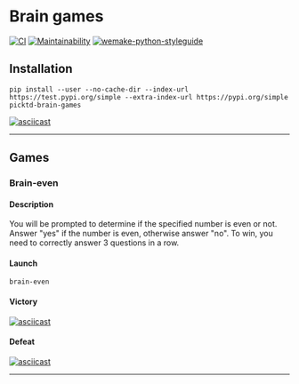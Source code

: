 # Brain games

[![CI](https://github.com/pickTD/python-project-lvl1/workflows/CI/badge.svg)](https://github.com/pickTD/python-project-lvl1/actions)
[![Maintainability](https://api.codeclimate.com/v1/badges/b2513959f2a611f7a2aa/maintainability)](https://codeclimate.com/github/pickTD/python-project-lvl1/maintainability)
[![wemake-python-styleguide](https://img.shields.io/badge/style-wemake-000000.svg)](https://github.com/wemake-services/wemake-python-styleguide)

## Installation

`pip install --user --no-cache-dir --index-url https://test.pypi.org/simple --extra-index-url https://pypi.org/simple picktd-brain-games`

[![asciicast](https://asciinema.org/a/363987.svg)](https://asciinema.org/a/363987)

---

## Games

### Brain-even

#### Description

You will be prompted to determine if the specified number is even or not.
Answer "yes" if the number is even, otherwise answer "no".
To win, you need to correctly answer 3 questions in a row.

#### Launch

`brain-even`

#### Victory

[![asciicast](https://asciinema.org/a/363975.svg)](https://asciinema.org/a/363975)

#### Defeat

[![asciicast](https://asciinema.org/a/363976.svg)](https://asciinema.org/a/363976)

---
